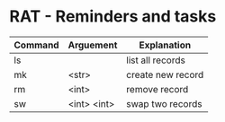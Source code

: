 # RAT - Reminders and tasks
| Command    | Arguement | Explanation  |
| -------- | ------- | ------- |
| ls  |     |   list all records  |  
| mk | \<str\>     | create new record |
| rm    | \<int\>    | remove record    |
| sw    | \<int\> \<int\>   | swap two records   |

